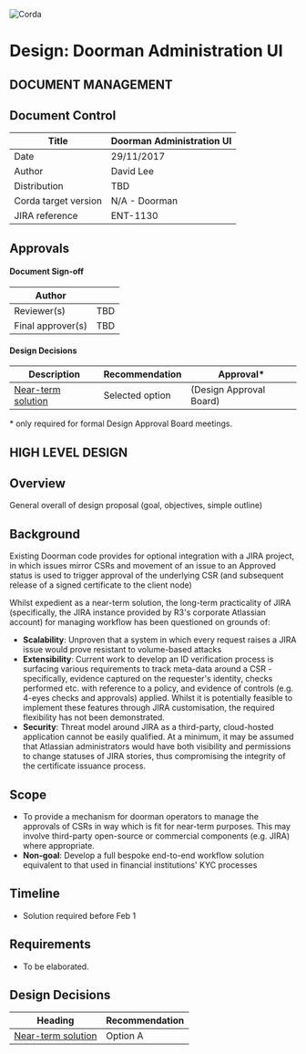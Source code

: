 ![Corda](https://www.corda.net/wp-content/uploads/2016/11/fg005_corda_b.png)

# Design: Doorman Administration UI

DOCUMENT MANAGEMENT
---

## Document Control

| Title                | Doorman Administration UI |
| -------------------- | ------------------------- |
| Date                 | 29/11/2017                |
| Author               | David Lee                 |
| Distribution         | TBD                       |
| Corda target version | N/A - Doorman             |
| JIRA reference       | ENT-1130                  |

## Approvals

#### Document Sign-off

| Author            |      |
| ----------------- | ---- |
| Reviewer(s)       | TBD  |
| Final approver(s) | TBD  |

#### Design Decisions

| Description                              | Recommendation  | Approval*               |
| ---------------------------------------- | --------------- | ----------------------- |
| [Near-term solution](decisions/near-term.md) | Selected option | (Design Approval Board) |

\* only required for formal Design Approval Board meetings.

HIGH LEVEL DESIGN
---

## Overview

General overall of design proposal (goal, objectives, simple outline)

## Background

Existing Doorman code provides for optional integration with a JIRA project, in which issues mirror CSRs and movement of an issue to an Approved status is used to trigger approval of the underlying CSR (and subsequent release of a signed certificate to the client node)

Whilst expedient as a near-term solution, the long-term practicality of JIRA (specifically, the JIRA instance provided by R3's corporate Atlassian account) for managing workflow has been questioned on grounds of: 

- **Scalability**: Unproven that a system in which every request raises a JIRA issue would prove resistant to volume-based attacks
- **Extensibility**: Current work to develop an ID verification process is surfacing various requirements to track meta-data around a CSR - specifically, evidence captured on the requester's identity, checks performed etc. with reference to a policy, and evidence of controls (e.g. 4-eyes checks and approvals) applied. Whilst it is potentially feasible to implement these features through JIRA customisation, the required flexibility has not been demonstrated.
- **Security**: Threat model around JIRA as a third-party, cloud-hosted application cannot be easily qualified. At a minimum, it may be assumed that Atlassian administrators would have both visibility and permissions to change statuses of JIRA stories, thus compromising the integrity of the certificate issuance process.

## Scope

* To provide a mechanism for doorman operators to manage the approvals of CSRs in way which is fit for near-term purposes. This may involve third-party open-source or commercial components (e.g. JIRA) where appropriate.
* **Non-goal**: Develop a full bespoke end-to-end workflow solution equivalent to that used in financial institutions' KYC processes

## Timeline

* Solution required before Feb 1

## Requirements

* To be elaborated.


## Design Decisions

| Heading                                  | Recommendation |
| ---------------------------------------- | -------------- |
| [Near-term solution](decisions/near-term.md) | Option A       |
